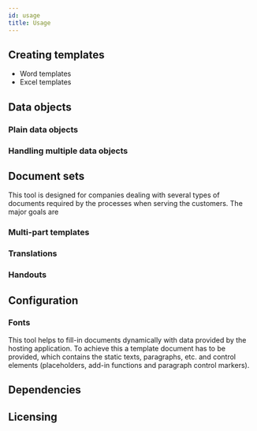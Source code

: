 ```yaml
---
id: usage
title: Usage
---
```



## Creating templates

- Word templates
- Excel templates


## Data objects

### Plain data objects

### Handling multiple data objects


## Document sets

This tool is designed for companies dealing with several types of documents required by the processes when
serving the customers. The major goals are

### Multi-part templates 

### Translations

### Handouts


## Configuration

### Fonts

This tool helps to fill-in documents dynamically with data provided by the hosting application.
To achieve this a template document has to be provided, which contains the static texts, paragraphs, etc. and
control elements (placeholders, add-in functions and paragraph control markers).

## Dependencies

## Licensing

